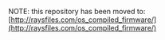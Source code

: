 NOTE: this repository has been moved to:
[http://raysfiles.com/os_compiled_firmware/](http://raysfiles.com/os_compiled_firmware/)
